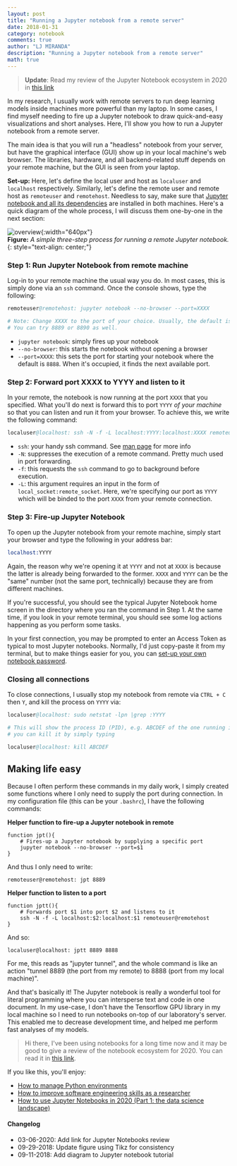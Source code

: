 ```yaml
---
layout: post
title: "Running a Jupyter notebook from a remote server"
date: 2018-01-31
category: notebook
comments: true
author: "LJ MIRANDA"
description: "Running a Jupyter notebook from a remote server"
math: true
---
```


> **Update**: Read my review of the Jupyter Notebook ecosystem in 2020 
> in [this link](/notebook/2020/03/06/jupyter-notebooks-in-2020)

<span class="firstcharacter">I</span>n my research, I usually work with remote servers to run deep learning
models inside machines more powerful than my laptop. In some cases, I find
myself needing to fire up a Jupyter notebook to draw quick-and-easy
visualizations and short analyses. Here, I'll show you how to run a Jupyter
notebook from a remote server.

The main idea is that you will run a "headless" notebook from your server,
but have the graphical interface (GUI) show up in your local machine's web
browser. The libraries, hardware, and all backend-related stuff depends on
your remote machine, but the GUI is seen from your laptop.

**Set-up:** Here, let's define the local user and host as `localuser` and `localhost`
respectively. Similarly, let's define the remote user and remote host as
`remoteuser` and `remotehost`. Needless to say, make sure that [Jupyter notebook
and all its dependencies](http://jupyter.readthedocs.io/en/latest/install.html)
are installed in both machines. Here's a quick diagram of the whole process, I
will discuss them one-by-one in the next section:

![overview](/assets/png/tuts/jupyternotebook.png){:width="640px"}  
__Figure:__ _A simple three-step process for running a remote Jupyter notebook._
{: style="text-align: center;"}

### Step 1: Run Jupyter Notebook from remote machine

Log-in to your remote machine the usual way you do. In most cases, this is simply
done via an `ssh` command. Once the console shows, type the following:

```s
remoteuser@remotehost: jupyter notebook --no-browser --port=XXXX

# Note: Change XXXX to the port of your choice. Usually, the default is 8888. 
# You can try 8889 or 8890 as well.
```

- `jupyter notebook`: simply fires up your notebook
- `--no-browser`: this starts the notebook without opening a browser
- `--port=XXXX`: this sets the port for starting your notebook where the default is `8888`. When it's occupied, it finds the next available port.

### Step 2: Forward port XXXX to YYYY and listen to it

In your remote, the notebook is now running at the port `XXXX` that you
specified. What you'll do next is forward this to port `YYYY` *of your
machine* so that you can listen and run it from your browser. To achieve
this, we write the following command:

```s
localuser@localhost: ssh -N -f -L localhost:YYYY:localhost:XXXX remoteuser@remotehost
```

- `ssh`: your handy ssh command. See [man page](https://man.openbsd.org/ssh) for more info
- `-N`: suppresses the execution of a remote command. Pretty much used in port forwarding.
- `-f`: this requests the `ssh` command to go to background before execution.
- `-L`: this argument requires an input in the form of `local_socket:remote_socket`. Here, we're specifying our port as `YYYY` which will be binded to the port `XXXX` from your remote connection.

### Step 3: Fire-up Jupyter Notebook

To open up the Jupyter notebook from your remote machine, simply start your
browser and type the following in your address bar:

```s
localhost:YYYY
```

Again, the reason why we're opening it at `YYYY` and not at `XXXX` is because
the latter is already being forwarded to the former. `XXXX` and `YYYY` can be
the "same" number (not the same port, technically) because they are from
different machines.

If you're successful, you should see the typical Jupyter Notebook home screen
in the directory where you ran the command in Step 1. At the same time, if
you look in your remote terminal, you should see some log actions happening
as you perform some tasks.

In your first connection, you may be prompted to enter an Access Token as typical
to most Jupyter notebooks. Normally, I'd just copy-paste it from my terminal, but
to make things easier for you, you can [set-up your own notebook password](http://jupyter-notebook.readthedocs.io/en/stable/public_server.html#automatic-password-setup).

### Closing all connections

To close connections, I usually stop my notebook from remote via `CTRL + C` then
`Y`, and kill the process on `YYYY` via:

```s
localuser@localhost: sudo netstat -lpn |grep :YYYY

# This will show the process ID (PID), e.g. ABCDEF of the one running in YYYY,
# you can kill it by simply typing

localuser@localhost: kill ABCDEF
```

## Making life easy

Because I often perform these commands in my daily work, I simply created
some functions where I only need to supply the port during connection. In my
configuration file (this can be your `.bashrc`), I have the following
commands:

**Helper function to fire-up a Jupyter notebook in remote**

```shell
function jpt(){
    # Fires-up a Jupyter notebook by supplying a specific port
    jupyter notebook --no-browser --port=$1
}
```

And thus I only need to write:

```shell
remoteuser@remotehost: jpt 8889
```

**Helper function to listen to a port**

```shell
function jptt(){
    # Forwards port $1 into port $2 and listens to it
    ssh -N -f -L localhost:$2:localhost:$1 remoteuser@remotehost
}
```

And so:

```shell
localuser@localhost: jptt 8889 8888
```

For me, this reads as "jupyter tunnel", and the whole command is like an
action "tunnel 8889 (the port from my remote) to 8888 (port from my local
machine)".

And that's basically it! The Jupyter notebook is really a wonderful tool for
literal programming where you can intersperse text and code in one document.
In my use-case, I don't have the Tensorflow GPU library in my local machine
so I need to run notebooks on-top of our laboratory's server. This enabled me
to decrease development time, and helped me perform fast analyses of my
models.

> Hi there, I've been using notebooks for a long time now and it may be good to
> give a review of the notebook ecosystem for 2020. You can read it in [this
> link](/notebook/2020/03/06/jupyter-notebooks-in-2020).

If you like this, you'll enjoy:
* [How to manage Python environments](/notebook/2021/05/12/how-to-manage-python-envs/)
* [How to improve software engineering skills as a researcher](/notebook/2020/11/15/data-science-swe/)
* [How to use Jupyter Notebooks in 2020 (Part 1: the data science
    landscape)](/notebook/2020/03/06/jupyter-notebooks-in-2020)


#### Changelog
* 03-06-2020: Add link for Jupyter Notebooks review
* 09-29-2018: Update figure using Tikz for consistency
* 09-11-2018: Add diagram to Jupyter notebook tutorial
